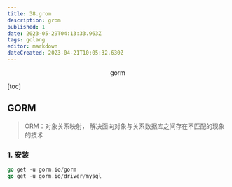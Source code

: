 ```yaml
---
title: 38.grom
description: grom
published: 1
date: 2023-05-29T04:13:33.963Z
tags: golang
editor: markdown
dateCreated: 2023-04-21T10:05:32.630Z
---
```


<center>gorm</center>



[toc]



## GORM

> ORM：对象关系映射， 解决面向对象与关系数据库之间存在不匹配的现象的技术



### 1. 安装

```go
go get -u gorm.io/gorm
go get -u gorm.io/driver/mysql
```

